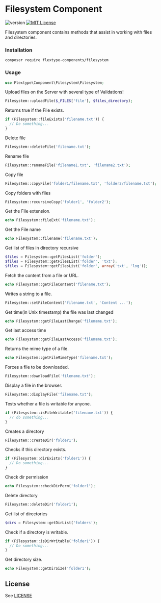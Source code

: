# Filesystem Component
![version](https://img.shields.io/badge/version-1.1.4-brightgreen.svg?style=flat-square "Version")
[![MIT License](https://img.shields.io/badge/license-MIT-blue.svg?style=flat-square)](https://github.com/flextype-components/filesystem/blob/master/LICENSE)

Filesystem component contains methods that assist in working with files and directories.

### Installation

```
composer require flextype-components/filesystem
```

### Usage

```php
use Flextype\Component\Filesystem\Filesystem;
```

Upload files on the Server with several type of Validations!
```php
Filesystem::uploadFile($_FILES['file'], $files_directory);
```

Returns true if the File exists.
```php
if (Filesystem::fileExists('filename.txt')) {
  // Do something...
}
```

Delete file
```php
Filesystem::deleteFile('filename.txt');
```

Rename file
```php
Filesystem::renameFile('filename1.txt', 'filename2.txt');
```

Copy file
```php
Filesystem::copyFile('folder1/filename.txt', 'folder2/filename.txt');
```

Copy folders with files
```php
Filesystem::recursiveCopy('folder1', 'folder2');
```

Get the File extension.
```php
echo Filesystem::fileExt('filename.txt');
```

Get the File name
```php
echo Filesystem::filename('filename.txt');
```

Get list of files in directory recursive
```php
$files = Filesystem::getFilesList('folder');
$files = Filesystem::getFilesList('folder', 'txt');
$files = Filesystem::getFilesList('folder', array('txt', 'log'));
```

Fetch the content from a file or URL.
```php
echo Filesystem::getFileContent('filename.txt');
```

Writes a string to a file.
```php
Filesystem::setFileContent('filename.txt', 'Content ...');
```

Get time(in Unix timestamp) the file was last changed
```php
echo Filesystem::getFileLastChange('filename.txt');
```

Get last access time
```php
echo Filesystem::getFileLastAccess('filename.txt');
```

Returns the mime type of a file.
```php
echo Filesystem::getFileMimeType('filename.txt');
```

Forces a file to be downloaded.
```php
Filesystem::downloadFile('filename.txt');
```

Display a file in the browser.
```php
Filesystem::displayFile('filename.txt');
```

Tests whether a file is writable for anyone.
```php
if (Filesystem::isFileWritable('filename.txt')) {
  // do something...
}
```

Creates a directory
```php
Filesystem::createDir('folder1');
```

Checks if this directory exists.
```php
if (Filesystem::dirExists('folder1')) {
  // Do something...
}
```  

Check dir permission
```php
echo Filesystem::checkDirPerm('folder1');
```

Delete directory
```php
Filesystem::deleteDir('folder1');
```

Get list of directories
```php
$dirs = Filesystem::getDirList('folders');
```

Check if a directory is writable.
```php
if (Filesystem::isDirWritable('folder1')) {
  // Do something...
}
```

Get directory size.
```php
echo Filesystem::getDirSize('folder1');
```

## License
See [LICENSE](https://github.com/flextype-components/filesystem/blob/master/LICENSE)
